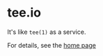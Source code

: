 # tee.io

It's like `tee(1)` as a service.

For details, see the [home page](https://tee-io.herokuapp.com/)
